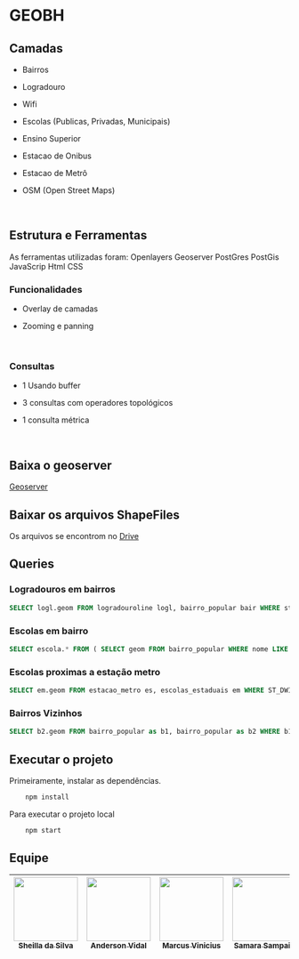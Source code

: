 # GEOBH

## Camadas

* Bairros

* Logradouro

* Wifi

* Escolas (Publicas, Privadas, Municipais)

* Ensino Superior

* Estacao de Onibus

* Estacao de Metrô

* OSM (Open Street Maps)
<br>


## Estrutura e Ferramentas

As ferramentas utilizadas foram:
    Openlayers
    Geoserver 
    PostGres
    PostGis
    JavaScrip
    Html
    CSS

### Funcionalidades

* Overlay de camadas

* Zooming e panning

<br>

### Consultas

* 1 Usando buffer

* 3 consultas com operadores topológicos

* 1 consulta métrica

<br>

## Baixa o geoserver
[Geoserver](http://sourceforge.net/projects/geoserver/files/GeoServer/2.19.0/geoserver-2.19.0-bin.zip)

## Baixar os arquivos ShapeFiles

Os arquivos se encontrom no [Drive](https://drive.google.com/drive/folders/1KTswJFmxpA94060Z28RqW1OAtsAjdqhI?usp=sharing)

## Queries


### Logradouros em bairros

```sql
SELECT logl.geom FROM logradouroline logl, bairro_popular bair WHERE st_intersects(logl.geom, bair.geom) AND bair.nome LIKE '%bairro%'
```

### Escolas em bairro

```sql
SELECT escola.* FROM ( SELECT geom FROM bairro_popular WHERE nome LIKE '%bairro%' ) as bairro, escolas_particulares as escola WHERE ST_Within(ST_SetSRID(escola.geom, 22523), ST_SetSRID(bairro.geom, 22523))
```

### Escolas proximas a estação metro

```sql
SELECT em.geom FROM estacao_metro es, escolas_estaduais em WHERE ST_DWITHIN(ST_SETSRID(es.geom, 31983), ST_SETSRID(em.geom, 31983), %distancia%)
```

### Bairros Vizinhos
```sql
SELECT b2.geom FROM bairro_popular as b1, bairro_popular as b2 WHERE b1.nome like '%bairro%' AND ST_TOUCHES(st_setsrid(b1.geom, 31983), st_setsrid(b2.geom, 31983))
```

## Executar o projeto


Primeiramente, instalar as dependências.

```bash
    npm install
```

Para executar o projeto local
```bash
    npm start
```

## Equipe

[<img src="https://avatars0.githubusercontent.com/u/20846737?s=460&u=74713b81f37fc0c5a42ae203459a9824505cba20&v=4" width=115 > <br> <sub> Sheilla da Silva </sub>](https://github.com/sheyslong) | [<img src="https://avatars2.githubusercontent.com/u/27634603?s=460&u=15ac27abbac7e3d986429d3df4af5826b9ed69b6&v=4" width=115 > <br> <sub> Anderson Vidal </sub>](https://github.com/AndersonVidal) | [<img src="https://avatars.githubusercontent.com/u/15389384?v=4" width=115 > <br> <sub> Marcus Vinicius </sub>](https://github.com/vinifarias) | [<img src="https://avatars.githubusercontent.com/u/20840806?v=4" width=115 > <br> <sub> Samara Sampaio </sub>](https://github.com/samarasss) | [<img src="https://avatars1.githubusercontent.com/u/39067792?s=460&u=cbea390ae6b8d589a4fab1b4d27ab3228ef074f6&v=4" width=115 > <br> <sub> Kelvin C. L. </sub>](https://github.com/KelvinCL) |
| :---: | :---: | :---: | :---: | :---: |  
